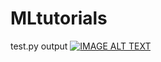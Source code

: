 # MLtutorials
test.py output
[![IMAGE ALT TEXT](https://img.youtube.com/vi/QkZlen-0oXM/0.jpg)](https://www.youtube.com/watch?v=QkZlen-0oXM "Fitting a line through 3 points")
